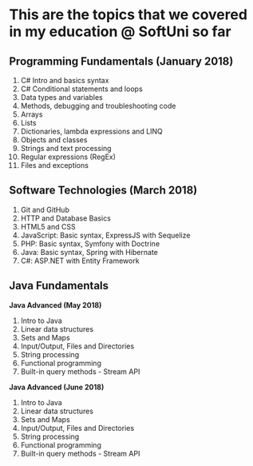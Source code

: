 This are the topics that we covered in my education @ SoftUni so far
===

## Programming Fundamentals (January 2018)
1. C# Intro and basics syntax
2. C# Conditional statements and loops
3. Data types and variables
4. Methods, debugging and troubleshooting code
5. Arrays
6. Lists
7. Dictionaries, lambda expressions and LINQ
8. Objects and classes
9. Strings and text processing
10. Regular expressions (RegEx)
11. Files and exceptions

## Software Technologies (March 2018)
1. Git and GitHub
2. HTTP and Database Basics
3. HTML5 and CSS
4. JavaScript: Basic syntax, ExpressJS with Sequelize
5. PHP: Basic syntax, Symfony with Doctrine
6. Java: Basic syntax, Spring with Hibernate
7. C#: ASP.NET with Entity Framework

## Java Fundamentals
**Java Advanced (May 2018)**
1. Intro to Java
2. Linear data structures
3. Sets and Maps
4. Input/Output, Files and Directories
5. String processing
6. Functional programming
7. Built-in query methods - Stream API

**Java Advanced (June 2018)**
1. Intro to Java
2. Linear data structures
3. Sets and Maps
4. Input/Output, Files and Directories
5. String processing
6. Functional programming
7. Built-in query methods - Stream API







